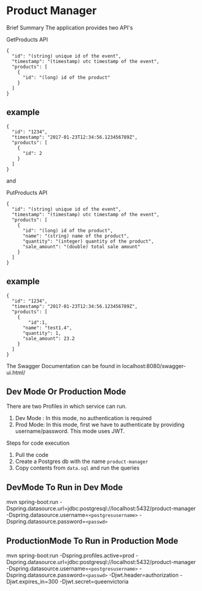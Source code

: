 Product Manager
================

Brief Summary
The application provides two API's

GetProducts API
```
{
  "id": "(string) unique id of the event",
  "timestamp": "(timestamp) utc timestamp of the event",
  "products": [
    {
      "id": "(long) id of the product"
    }
  ]
}
```
example
--------

```
{
  "id": "1234",
  "timestamp": "2017-01-23T12:34:56.123456789Z",
  "products": [
    {
      "id": 2
    }
  ]
}
```

and

PutProducts API

```
{
  "id": "(string) unique id of the event",
  "timestamp": "(timestamp) utc timestamp of the event",
  "products": [
    {
      "id": "(long) id of the product",
      "name": "(string) name of the product",
      "quantity": "(integer) quantity of the product",
      "sale_amount": "(double) total sale amount"
    }
  ]
}
```
example
-------
```
{
  "id": "1234",
  "timestamp": "2017-01-23T12:34:56.123456789Z",
  "products": [
    {
    	"id":1,
      "name": "test1.4",
      "quantity": 1,
      "sale_amount": 23.2
    }
  ]
}
```
The Swagger Documentation can be found in 
localhost:8080/swagger-ui.html/


Dev Mode Or Production Mode
----------------------------

There are two Profiles in which service can run.
1) Dev Mode : In this mode, no authentication is required
2) Prod Mode: In this mode, first we have to authenticate by providing username/password. This mode uses JWT.

Steps for code execution

1) Pull the code
2) Create a Postgres db with the name `product-manager`
3) Copy contents from `data.sql` and run the queries

DevMode
To Run in Dev Mode
-------------------
mvn spring-boot:run -Dspring.datasource.url=jdbc:postgresql://localhost:5432/product-manager -Dspring.datasource.username=`<postgresusername>` -Dspring.datasource.password=`<passwd>`

ProductionMode
To Run in Production Mode
-------------------------
mvn spring-boot:run -Dspring.profiles.active=prod -Dspring.datasource.url=jdbc:postgresql://localhost:5432/product-manager -Dspring.datasource.username=`<postgresusername>` -Dspring.datasource.password=`<passwd>` -Djwt.header=authorization -Djwt.expires_in=300 -Djwt.secret=queenvictoria
